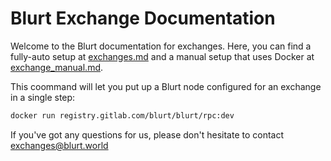 # Blurt Exchange Documentation

Welcome to the Blurt documentation for exchanges.  Here, you can find a fully-auto setup at [exchanges.md](exchanges.md) and a manual setup that uses Docker at [exchange_manual.md](exchange_manual.md).

This coommand will let you put up a Blurt node configured for an exchange in a single step:

```bash
docker run registry.gitlab.com/blurt/blurt/rpc:dev
```

If you've got any questions for us, please don't hesitate to contact exchanges@blurt.world 



 
